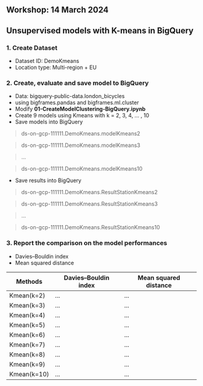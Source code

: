 ## Workshop: 14 March 2024 

## Unsupervised models with K-means in BigQuery

### 1. Create Dataset  
- Dataset ID: DemoKmeans
- Location type: Multi-region + EU

### 2. Create, evaluate and save model to BigQuery
- Data: bigquery-public-data.london_bicycles
- using  bigframes.pandas and bigframes.ml.cluster
- Modify **01-CreateModelClustering-BigQuery.ipynb** 
- Create 9 models using Kmeans with k = 2, 3, 4, ... , 10 
- Save models into BigQuery 

 > ds-on-gcp-111111.DemoKmeans.modelKmeans2
 
 > ds-on-gcp-111111.DemoKmeans.modelKmeans3
 
 > ...
 
 > ds-on-gcp-111111.DemoKmeans.modelKmeans10

- Save results into BigQuery 

 > ds-on-gcp-111111.DemoKmeans.ResultStationKmeans2
 
 > ds-on-gcp-111111.DemoKmeans.ResultStationKmeans3
 
 > ...
 
 > ds-on-gcp-111111.DemoKmeans.ResultStationKmeans10



### 3. Report the comparison on the model performances

- Davies–Bouldin index 
- Mean squared distance

| Methods | Davies–Bouldin index | Mean squared distance |
|---------|----------------------|-----------------------|
| Kmean(k=2) | ... | ... |
| Kmean(k=3) | ... | ... |
| Kmean(k=4) | ... | ... |
| Kmean(k=5) | ... | ... |
| Kmean(k=6) | ... | ... |
| Kmean(k=7) | ... | ... |
| Kmean(k=8) | ... | ... |
| Kmean(k=9) | ... | ... |
| Kmean(k=10) | ... | ... |

